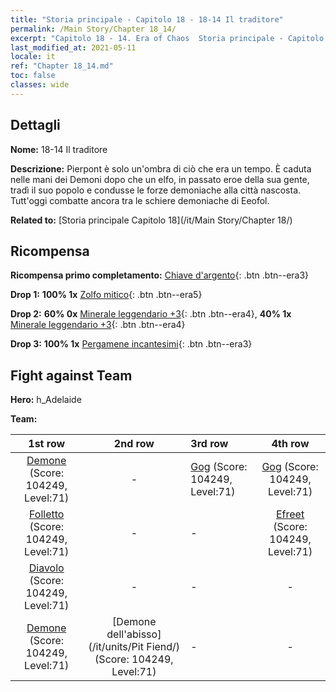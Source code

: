 ```yaml
---
title: "Storia principale - Capitolo 18 - 18-14 Il traditore"
permalink: /Main Story/Chapter 18_14/
excerpt: "Capitolo 18 - 14. Era of Chaos  Storia principale - Capitolo 18_14. 18-14 Il traditore"
last_modified_at: 2021-05-11
locale: it
ref: "Chapter 18_14.md"
toc: false
classes: wide
---
```


## Dettagli

 **Nome:** 18-14 Il traditore

 **Descrizione:** Pierpont è solo un'ombra di ciò che era un tempo. È caduta nelle mani dei Demoni dopo che un elfo, in passato eroe della sua gente, tradì il suo popolo e condusse le forze demoniache alla città nascosta. Tutt'oggi combatte ancora tra le schiere demoniache di Eeofol.

 **Related to:** [Storia principale Capitolo 18](/it/Main Story/Chapter 18/)

## Ricompensa

 **Ricompensa primo completamento:** [Chiave d'argento](/ItemsIT/con_693/){: .btn .btn--era3}

 **Drop 1:** **100% 1x** [Zolfo mitico](/ItemsIT/mat_64/){: .btn .btn--era5}

 **Drop 2:** **60% 0x** [Minerale leggendario +3](/ItemsIT/mat_54/){: .btn .btn--era4}, **40% 1x** [Minerale leggendario +3](/ItemsIT/mat_54/){: .btn .btn--era4}

 **Drop 3:** **100% 1x** [Pergamene incantesimi](/ItemsIT/con_694/){: .btn .btn--era3}


## Fight against Team
 **Hero:** h_Adelaide

 **Team:**


  | 1st row | 2nd row | 3rd row | 4th row |
  |:----:|:----:|:----|:----:|
  | [Demone](/it/units/Demon/) (Score: 104249, Level:71)  | - | [Gog](/it/units/Gog/) (Score: 104249, Level:71)  | [Gog](/it/units/Gog/) (Score: 104249, Level:71)  |
  | [Folletto](/it/units/Imp/) (Score: 104249, Level:71)  | - | - | [Efreet](/it/units/Efreeti/) (Score: 104249, Level:71)  |
  | [Diavolo](/it/units/Devil/) (Score: 104249, Level:71)  | - | - | - |
  | [Demone](/it/units/Demon/) (Score: 104249, Level:71)  | [Demone dell'abisso](/it/units/Pit Fiend/) (Score: 104249, Level:71)  | - | - |


